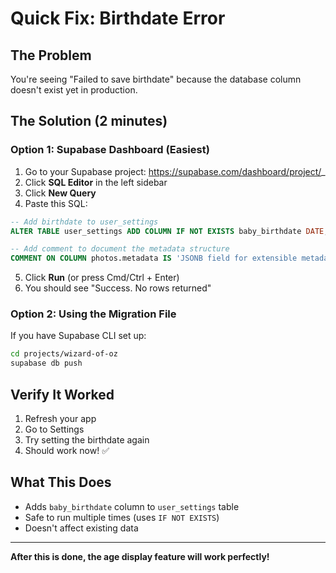 # Quick Fix: Birthdate Error

## The Problem

You're seeing "Failed to save birthdate" because the database column doesn't exist yet in production.

## The Solution (2 minutes)

### Option 1: Supabase Dashboard (Easiest)

1. Go to your Supabase project: https://supabase.com/dashboard/project/_
2. Click **SQL Editor** in the left sidebar
3. Click **New Query**
4. Paste this SQL:

```sql
-- Add birthdate to user_settings
ALTER TABLE user_settings ADD COLUMN IF NOT EXISTS baby_birthdate DATE;

-- Add comment to document the metadata structure
COMMENT ON COLUMN photos.metadata IS 'JSONB field for extensible metadata. Current fields: { note: string (optional memory note) }';
```

5. Click **Run** (or press Cmd/Ctrl + Enter)
6. You should see "Success. No rows returned"

### Option 2: Using the Migration File

If you have Supabase CLI set up:

```bash
cd projects/wizard-of-oz
supabase db push
```

## Verify It Worked

1. Refresh your app
2. Go to Settings
3. Try setting the birthdate again
4. Should work now! ✅

## What This Does

- Adds `baby_birthdate` column to `user_settings` table
- Safe to run multiple times (uses `IF NOT EXISTS`)
- Doesn't affect existing data

---

**After this is done, the age display feature will work perfectly!**
